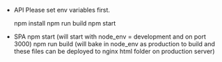 
- API
  Please set env variables first.
  
  npm install
  npm run build 
  npm start

- SPA
  npm start (will start with node_env = development and on port 3000)
  npm run build (will bake in node_env as production to build and these files can be deployed to nginx html folder on production server)